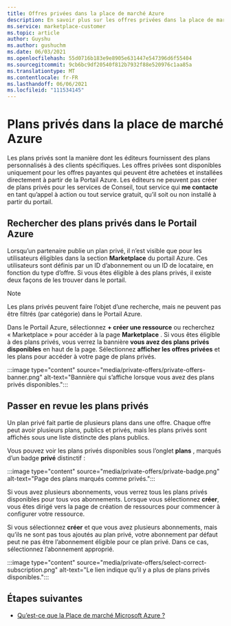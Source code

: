 ```yaml
---
title: Offres privées dans la place de marché Azure
description: En savoir plus sur les offres privées dans la place de marché Azure.
ms.service: marketplace-customer
ms.topic: article
author: Guyshu
ms.author: gushuchm
ms.date: 06/03/2021
ms.openlocfilehash: 55d0716b183e9e8905e631447e547396d6f55404
ms.sourcegitcommit: 9cb6bc9df20540f812b7932f88e520976c1aa85a
ms.translationtype: MT
ms.contentlocale: fr-FR
ms.lasthandoff: 06/06/2021
ms.locfileid: "111534145"
---
```

# <a name="private-plans-in-azure-marketplace"></a>Plans privés dans la place de marché Azure

Les plans privés sont la manière dont les éditeurs fournissent des plans personnalisés à des clients spécifiques. Les offres privées sont disponibles uniquement pour les offres payantes qui peuvent être achetées et installées directement à partir de la Portail Azure. Les éditeurs ne peuvent pas créer de plans privés pour les services de Conseil, tout service qui **me contacte** en tant qu’appel à action ou tout service gratuit, qu’il soit ou non installé à partir du portail.

## <a name="find-private-plans-in-the-azure-portal"></a>Rechercher des plans privés dans le Portail Azure

Lorsqu’un partenaire publie un plan privé, il n’est visible que pour les utilisateurs éligibles dans la section **Marketplace** du portail Azure. Ces utilisateurs sont définis par un ID d’abonnement ou un ID de locataire, en fonction du type d’offre. Si vous êtes éligible à des plans privés, il existe deux façons de les trouver dans le portail.

> [!NOTE]
> Les plans privés peuvent faire l’objet d’une recherche, mais ne peuvent pas être filtrés (par catégorie) dans le Portail Azure.

Dans le Portail Azure, sélectionnez **+ créer une ressource** ou recherchez « Marketplace » pour accéder à la page **Marketplace** . Si vous êtes éligible à des plans privés, vous verrez la bannière **vous avez des plans privés disponibles** en haut de la page. Sélectionnez **afficher les offres privées** et les plans pour accéder à votre page de plans privés.

:::image type="content" source="media/private-offers/private-offers-banner.png" alt-text="Bannière qui s’affiche lorsque vous avez des plans privés disponibles.":::

## <a name="review-private-plans"></a>Passer en revue les plans privés

Un plan privé fait partie de plusieurs plans dans une offre. Chaque offre peut avoir plusieurs plans, publics et privés, mais les plans privés sont affichés sous une liste distincte des plans publics.

Vous pouvez voir les plans privés disponibles sous l’onglet **plans** , marqués d’un badge **privé** distinctif :

:::image type="content" source="media/private-offers/private-badge.png" alt-text="Page des plans marqués comme privés.":::

Si vous avez plusieurs abonnements, vous verrez tous les plans privés disponibles pour tous vos abonnements. Lorsque vous sélectionnez **créer**, vous êtes dirigé vers la page de création de ressources pour commencer à configurer votre ressource.

Si vous sélectionnez **créer** et que vous avez plusieurs abonnements, mais qu’ils ne sont pas tous ajoutés au plan privé, votre abonnement par défaut peut ne pas être l’abonnement éligible pour ce plan privé. Dans ce cas, sélectionnez l’abonnement approprié.

:::image type="content" source="media/private-offers/select-correct-subscription.png" alt-text="Le lien indique qu’il y a plus de plans privés disponibles.":::

## <a name="next-steps"></a>Étapes suivantes

- [Qu’est-ce que la Place de marché Microsoft Azure ?](azure-marketplace-overview.md)

